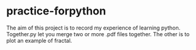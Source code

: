 # practice-forpython
The aim of this project is to record my experience of learning python.
Together.py let you merge two or more .pdf files together.
The other is to plot an example of fractal.

